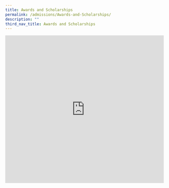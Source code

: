 ```yaml
---
title: Awards and Scholarships
permalink: /admissions/Awards-and-Scholarships/
description: ""
third_nav_title: Awards and Scholarships
---
```



<div style="width:100%; height:470px">
	<iframe allowfullscreen="true" height="100%" width="100%" frameborder="0" src="https://docs.google.com/presentation/d/e/2PACX-1vSNpVan4iz9ioUlPAw_hRUXTKrcRnQO5AwH-0hJ9IZhZsDOb0dP6_kfjGAG9oN7q2b5_ZAyzeGUj44m/embed?start=true&amp;loop=false&amp;delayms=3000"></iframe>
	</div>